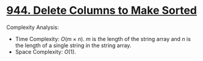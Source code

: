 # [944. Delete Columns to Make Sorted](https://leetcode.com/problems/delete-columns-to-make-sorted/)



Complexity Analysis:

- Time Complexity: $O(m\times n)$. $m$ is the length of the string array and $n$ is the length of a single string in the string array.
- Space Complexity: $O(1)$.

